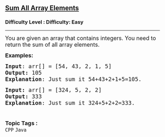 <h2><a href="https://www.geeksforgeeks.org/problems/sum-all-array-elements/1?page=3&status=unsolved,attempted&sortBy=accuracy">Sum All Array Elements</a></h2><h3>Difficulty Level : Difficulty: Easy</h3><hr><div class="problems_problem_content__Xm_eO"><p><span style="font-size: 18px;">You are given an array that contains integers. You need to return the sum of all array elements.</span></p>
<p><span style="font-size: 18px;"><strong>Examples:</strong></span></p>
<pre><span style="font-size: 18px;"><strong>Input</strong>: arr[] = [54, 43, 2, 1, 5]
<strong>Output:</strong> 105
<strong>Explanation</strong>: Just sum it 54+43+2+1+5=105.</span></pre>
<pre><span style="font-size: 18px;"><strong>Input: </strong>arr[] = [324, 5, 2, 2]
<strong>Output: </strong>333
<strong>Explanation</strong>: Just sum it 324+5+2+2=333.</span></pre></div><br><p><span style=font-size:18px><strong>Topic Tags : </strong><br><code>CPP</code>&nbsp;<code>Java</code>&nbsp;